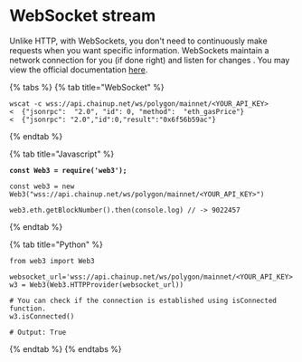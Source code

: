 # WebSocket stream

Unlike HTTP, with WebSockets, you don't need to continuously make requests when you want specific information. WebSockets maintain a network connection for you (if done right) and listen for changes . You may view the official documentation [here](https://docs.polygon.technology/docs/edge/get-started/json-rpc-commands/).&#x20;

{% tabs %}
{% tab title="WebSocket" %}
```
wscat -c wss://api.chainup.net/ws/polygon/mainnet/<YOUR_API_KEY>
<  {"jsonrpc":  "2.0", "id": 0, "method":  "eth_gasPrice"}
<  {"jsonrpc": "2.0","id":0,"result":"0x6f56b59ac"}
```
{% endtab %}

{% tab title="Javascript" %}
<pre><code><strong>const Web3 = require('web3');
</strong>
const web3 = new Web3("wss://api.chainup.net/ws/polygon/mainnet/&#x3C;YOUR_API_KEY>")

web3.eth.getBlockNumber().then(console.log) // -> 9022457
</code></pre>
{% endtab %}

{% tab title="Python" %}
```
from web3 import Web3

websocket_url='wss://api.chainup.net/ws/polygon/mainnet/<YOUR_API_KEY>'
w3 = Web3(Web3.HTTPProvider(websocket_url))

# You can check if the connection is established using isConnected function.
w3.isConnected()

# Output: True
```
{% endtab %}
{% endtabs %}
